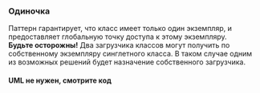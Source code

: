### Одиночка
Паттерн гарантирует, что класс имеет только один экземпляр, и предоставляет глобальную точку доступа к этому экземпляру.\
**Будьте осторожны!** Два загрузчика классов могут получить по собственному экземпляру синглетного класса. В таком случае одним из возможных решений будет назначение собственного загрузчика.
#### UML не нужен, смотрите код